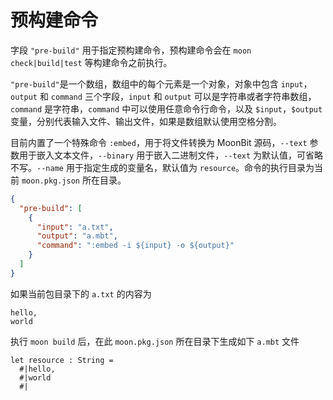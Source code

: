 # 预构建命令

字段 `"pre-build"` 用于指定预构建命令，预构建命令会在 `moon check|build|test` 等构建命令之前执行。

`"pre-build"`是一个数组，数组中的每个元素是一个对象，对象中包含 `input`，`output` 和 `command` 三个字段，`input` 和 `output` 可以是字符串或者字符串数组，`command` 是字符串，`command` 中可以使用任意命令行命令，以及 `$input`，`$output` 变量，分别代表输入文件、输出文件，如果是数组默认使用空格分割。

目前内置了一个特殊命令 `:embed`，用于将文件转换为 MoonBit 源码，`--text` 参数用于嵌入文本文件，`--binary` 用于嵌入二进制文件，`--text` 为默认值，可省略不写。`--name` 用于指定生成的变量名，默认值为 `resource`。命令的执行目录为当前 `moon.pkg.json` 所在目录。

```json
{
  "pre-build": [
    {
      "input": "a.txt",
      "output": "a.mbt",
      "command": ":embed -i ${input} -o ${output}"
    }
  ]
}
```

如果当前包目录下的 `a.txt` 的内容为
```
hello,
world
```

执行  `moon build` 后，在此 `moon.pkg.json` 所在目录下生成如下 `a.mbt` 文件

```
let resource : String =
  #|hello,
  #|world
  #|
```
